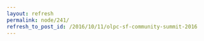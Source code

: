 ```yaml
---
layout: refresh
permalink: node/241/
refresh_to_post_id: /2016/10/11/olpc-sf-community-summit-2016
---
```

